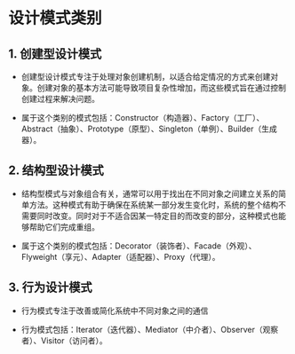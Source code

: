 # 设计模式类别

## 1. 创建型设计模式
* 创建型设计模式专注于处理对象创建机制，以适合给定情况的方式来创建对象。创建对象的基本方法可能导致项目复杂性增加，而这些模式旨在通过控制创建过程来解决问题。

* 属于这个类别的模式包括：Constructor（构造器）、Factory（工厂）、Abstract（抽象）、Prototype（原型）、Singleton（单例）、Builder（生成器）。

## 2. 结构型设计模式
* 结构型模式与对象组合有关，通常可以用于找出在不同对象之间建立关系的简单方法。这种模式有助于确保在系统某一部分发生变化时，系统的整个结构不需要同时改变。同时对于不适合因某一特定目的而改变的部分，这种模式也能够帮助它们完成重组。

* 属于这个类别的模式包括：Decorator（装饰者）、Facade（外观）、Flyweight（享元）、Adapter（适配器）、Proxy（代理）。

## 3. 行为设计模式
* 行为模式专注于改善或简化系统中不同对象之间的通信

* 行为模式包括：Iterator（迭代器）、Mediator（中介者）、Observer（观察者）、Visitor（访问者）。

